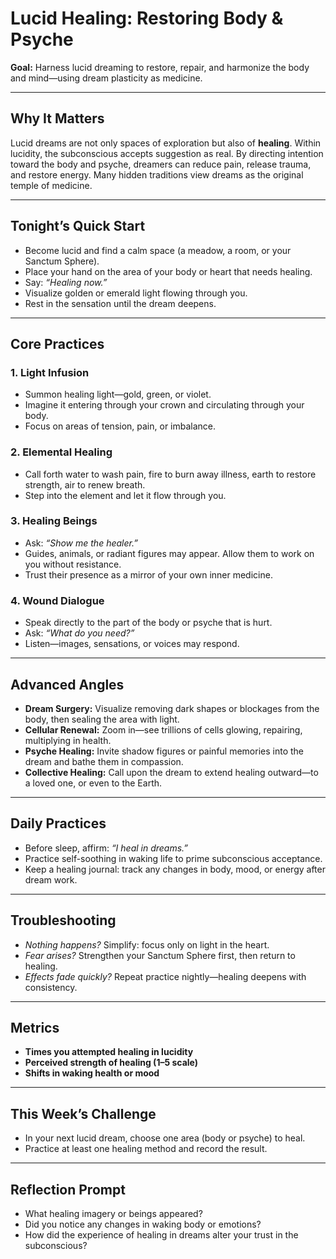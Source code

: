 

# Lucid Healing: Restoring Body & Psyche

**Goal:** Harness lucid dreaming to restore, repair, and harmonize the body and mind—using dream plasticity as medicine.

---

## Why It Matters
Lucid dreams are not only spaces of exploration but also of **healing**. Within lucidity, the subconscious accepts suggestion as real. By directing intention toward the body and psyche, dreamers can reduce pain, release trauma, and restore energy. Many hidden traditions view dreams as the original temple of medicine.

---

## Tonight’s Quick Start
- Become lucid and find a calm space (a meadow, a room, or your Sanctum Sphere).  
- Place your hand on the area of your body or heart that needs healing.  
- Say: *“Healing now.”*  
- Visualize golden or emerald light flowing through you.  
- Rest in the sensation until the dream deepens.

---

## Core Practices

### 1. Light Infusion
- Summon healing light—gold, green, or violet.  
- Imagine it entering through your crown and circulating through your body.  
- Focus on areas of tension, pain, or imbalance.

### 2. Elemental Healing
- Call forth water to wash pain, fire to burn away illness, earth to restore strength, air to renew breath.  
- Step into the element and let it flow through you.

### 3. Healing Beings
- Ask: *“Show me the healer.”*  
- Guides, animals, or radiant figures may appear. Allow them to work on you without resistance.  
- Trust their presence as a mirror of your own inner medicine.

### 4. Wound Dialogue
- Speak directly to the part of the body or psyche that is hurt.  
- Ask: *“What do you need?”*  
- Listen—images, sensations, or voices may respond.

---

## Advanced Angles
- **Dream Surgery:** Visualize removing dark shapes or blockages from the body, then sealing the area with light.  
- **Cellular Renewal:** Zoom in—see trillions of cells glowing, repairing, multiplying in health.  
- **Psyche Healing:** Invite shadow figures or painful memories into the dream and bathe them in compassion.  
- **Collective Healing:** Call upon the dream to extend healing outward—to a loved one, or even to the Earth.

---

## Daily Practices
- Before sleep, affirm: *“I heal in dreams.”*  
- Practice self-soothing in waking life to prime subconscious acceptance.  
- Keep a healing journal: track any changes in body, mood, or energy after dream work.

---

## Troubleshooting
- *Nothing happens?* Simplify: focus only on light in the heart.  
- *Fear arises?* Strengthen your Sanctum Sphere first, then return to healing.  
- *Effects fade quickly?* Repeat practice nightly—healing deepens with consistency.

---

## Metrics
- **Times you attempted healing in lucidity**  
- **Perceived strength of healing (1–5 scale)**  
- **Shifts in waking health or mood**

---

## This Week’s Challenge
- In your next lucid dream, choose one area (body or psyche) to heal.  
- Practice at least one healing method and record the result.  

---

## Reflection Prompt
- What healing imagery or beings appeared?  
- Did you notice any changes in waking body or emotions?  
- How did the experience of healing in dreams alter your trust in the subconscious?